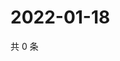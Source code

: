 # 2022-01-18

共 0 条

<!-- BEGIN WEIBO -->
<!-- 最后更新时间 Tue Jan 18 2022 13:13:46 GMT+0800 (China Standard Time) -->

<!-- END WEIBO -->
